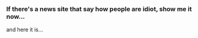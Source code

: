 ### If there's a news site that say how people are idiot, show me it now...

and here it is...

<!-- 
primeiras alteraçoes e implementaçoes do site, (header, icone, nav)

 -->
